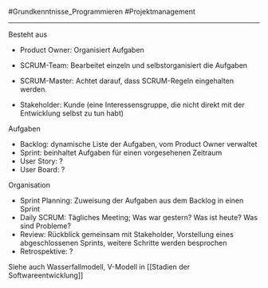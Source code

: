 #Grundkenntnisse_Programmieren #Projektmanagement 
***
Besteht aus
- Product Owner: Organisiert Aufgaben
- SCRUM-Team: Bearbeitet einzeln und selbstorganisiert die Aufgaben
- SCRUM-Master: Achtet darauf, dass SCRUM-Regeln eingehalten werden.

- Stakeholder: Kunde (eine Interessensgruppe, die nicht direkt mit der Entwicklung selbst zu tun habt)

Aufgaben
- Backlog: dynamische Liste der Aufgaben, vom Product Owner verwaltet
- Sprint: beinhaltet Aufgaben für einen vorgesehenen Zeitraum
- User Story: ?
- User Board: ?

Organisation
- Sprint Planning: Zuweisung der Aufgaben aus dem Backlog in einen Sprint
- Daily SCRUM: Tägliches Meeting; Was war gestern? Was ist heute? Was sind Probleme?
- Review: Rückblick gemeinsam mit Stakeholder, Vorstellung eines abgeschlossenen Sprints, weitere Schritte werden besprochen
- Retrospektive: ?


Siehe auch Wasserfallmodell, V-Modell in [[Stadien der Softwareentwicklung]]
